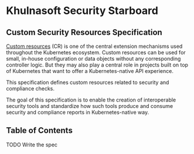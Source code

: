 # Khulnasoft Security Starboard

## Custom Security Resources Specification

[Custom resources][k8s-custom-resources] (CR) is one of the central extension mechanisms used throughout the Kubernetes 
ecosystem. Custom resources can be used for small, in-house configuration or data objects without any corresponding
controller logic. But they may also play a central role in projects built on top of Kubernetes that want to offer
a Kubernetes-native API experience.

This specification defines custom resources related to security and compliance checks.

The goal of this specification is to enable the creation of interoperable security tools and standardize how such tools
produce and consume security and compliance reports in Kubernetes-native way.

## Table of Contents

TODO Write the spec

[k8s-custom-resources]: https://kubernetes.io/docs/concepts/extend-kubernetes/api-extension/custom-resources
